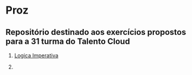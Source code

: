 # Proz

## Repositório destinado aos exercícios propostos para a 31 turma do Talento Cloud

1) [Logica Imperativa](https://github.com/JoaoASouzaN/Proz/LogicaImperativa)

2) 
